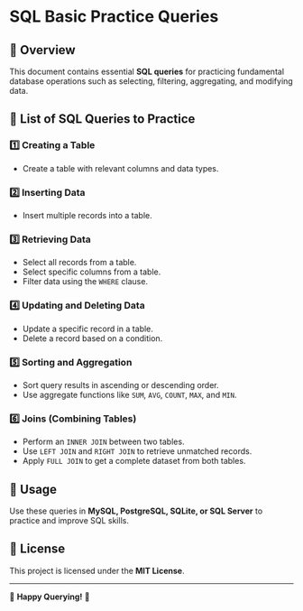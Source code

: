 # SQL Basic Practice Queries

## 📌 Overview
This document contains essential **SQL queries** for practicing fundamental database operations such as selecting, filtering, aggregating, and modifying data.

## 🔧 List of SQL Queries to Practice

### 1️⃣ **Creating a Table**
- Create a table with relevant columns and data types.

### 2️⃣ **Inserting Data**
- Insert multiple records into a table.

### 3️⃣ **Retrieving Data**
- Select all records from a table.
- Select specific columns from a table.
- Filter data using the `WHERE` clause.

### 4️⃣ **Updating and Deleting Data**
- Update a specific record in a table.
- Delete a record based on a condition.

### 5️⃣ **Sorting and Aggregation**
- Sort query results in ascending or descending order.
- Use aggregate functions like `SUM`, `AVG`, `COUNT`, `MAX`, and `MIN`.

### 6️⃣ **Joins (Combining Tables)**
- Perform an `INNER JOIN` between two tables.
- Use `LEFT JOIN` and `RIGHT JOIN` to retrieve unmatched records.
- Apply `FULL JOIN` to get a complete dataset from both tables.

## 🎯 Usage
Use these queries in **MySQL, PostgreSQL, SQLite, or SQL Server** to practice and improve SQL skills.

## 📜 License
This project is licensed under the **MIT License**.

---
🚀 **Happy Querying!** 🎯


